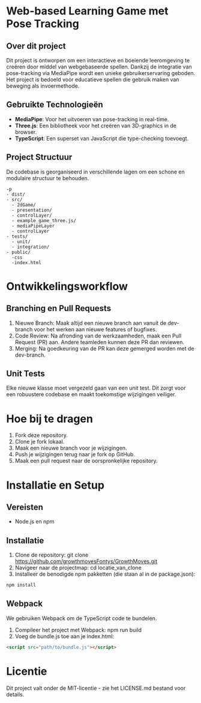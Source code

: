 # Web-based Learning Game met Pose Tracking

## Over dit project

Dit project is ontworpen om een interactieve en boeiende leeromgeving te creëren door middel van webgebaseerde spellen. Dankzij de integratie van pose-tracking via MediaPipe wordt een unieke gebruikerservaring geboden. Het project is bedoeld voor educatieve spellen die gebruik maken van beweging als invoermethode.


## Gebruikte Technologieën

- **MediaPipe**: Voor het uitvoeren van pose-tracking in real-time.
- **Three.js**: Een bibliotheek voor het creëren van 3D-graphics in de browser.
- **TypeScript**: Een superset van JavaScript die type-checking toevoegt.



## Project Structuur

De codebase is georganiseerd in verschillende lagen om een schone en modulaire structuur te behouden.

```plaintext
-p
- dist/
- src/
  - 2dGame/
  - presentation/
  - controlLayer/
  - example_game_three.js/
  - mediaPipeLayer
  - controlLayer
- tests/
  - unit/
  - integration/
- public/
  -css
  -index.html
```

# Ontwikkelingsworkflow

## Branching en Pull Requests

1. Nieuwe Branch: Maak altijd een nieuwe branch aan vanuit de dev-branch voor het werken aan nieuwe features of bugfixes.
2. Code Review: Na afronding van de werkzaamheden, maak een Pull Request (PR) aan. Andere teamleden kunnen deze PR dan reviewen.
3. Merging: Na goedkeuring van de PR kan deze gemerged worden met de dev-branch.

## Unit Tests

Elke nieuwe klasse moet vergezeld gaan van een unit test. Dit zorgt voor een robuustere codebase en maakt toekomstige wijzigingen veiliger.

# Hoe bij te dragen

1. Fork deze repository.
2. Clone je fork lokaal.
3. Maak een nieuwe branch voor je wijzigingen.
4. Push je wijzigingen terug naar je fork op GitHub.
5. Maak een pull request naar de oorspronkelijke repository.

# Installatie en Setup

## Vereisten

- Node.js en npm

## Installatie

1. Clone de repository: git clone https://github.com/growthmovesFontys/GrowthMoves.git
2. Navigeer naar de projectmap: cd locatie_van_clone
3. Installeer de benodigde npm pakketten (die staan al in de package.json):

```bash
npm install
```

## Webpack

We gebruiken Webpack om de TypeScript code te bundelen.

1. Compileer het project met Webpack: npm run build
2. Voeg de bundle.js toe aan je index.html:

```html
<script src="path/to/bundle.js"></script>
```

# Licentie

Dit project valt onder de MIT-licentie - zie het LICENSE.md bestand voor details.
